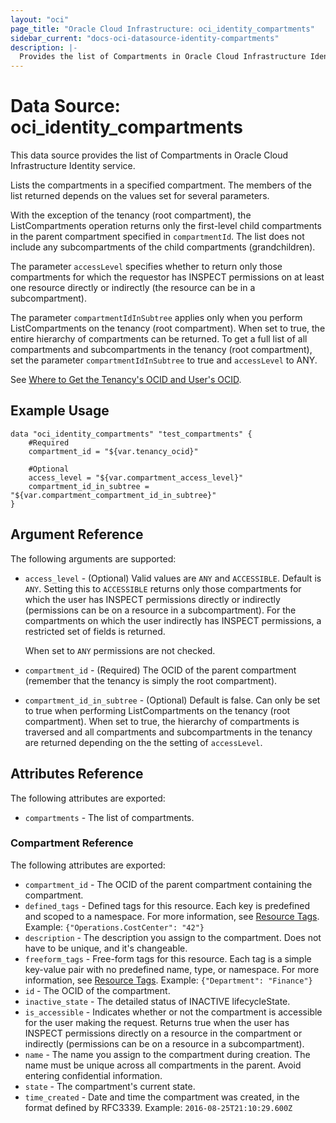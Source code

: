 ```yaml
---
layout: "oci"
page_title: "Oracle Cloud Infrastructure: oci_identity_compartments"
sidebar_current: "docs-oci-datasource-identity-compartments"
description: |-
  Provides the list of Compartments in Oracle Cloud Infrastructure Identity service
---
```


# Data Source: oci_identity_compartments
This data source provides the list of Compartments in Oracle Cloud Infrastructure Identity service.

Lists the compartments in a specified compartment. The members of the list
returned depends on the values set for several parameters.

With the exception of the tenancy (root compartment), the ListCompartments operation
returns only the first-level child compartments in the parent compartment specified in
`compartmentId`. The list does not include any subcompartments of the child
compartments (grandchildren).

The parameter `accessLevel` specifies whether to return only those compartments for which the
requestor has INSPECT permissions on at least one resource directly
or indirectly (the resource can be in a subcompartment).

The parameter `compartmentIdInSubtree` applies only when you perform ListCompartments on the 
tenancy (root compartment). When set to true, the entire hierarchy of compartments can be returned.
To get a full list of all compartments and subcompartments in the tenancy (root compartment), 
set the parameter `compartmentIdInSubtree` to true and `accessLevel` to ANY.

See [Where to Get the Tenancy's OCID and User's OCID](https://docs.cloud.oracle.com/iaas/Content/API/Concepts/apisigningkey.htm#five).


## Example Usage

```hcl
data "oci_identity_compartments" "test_compartments" {
	#Required
	compartment_id = "${var.tenancy_ocid}"

	#Optional
	access_level = "${var.compartment_access_level}"
	compartment_id_in_subtree = "${var.compartment_compartment_id_in_subtree}"
}
```

## Argument Reference

The following arguments are supported:

* `access_level` - (Optional) Valid values are `ANY` and `ACCESSIBLE`. Default is `ANY`. Setting this to `ACCESSIBLE` returns only those compartments for which the user has INSPECT permissions directly or indirectly (permissions can be on a resource in a subcompartment). For the compartments on which the user indirectly has INSPECT permissions, a restricted set of fields is returned.

	When set to `ANY` permissions are not checked. 
* `compartment_id` - (Required) The OCID of the parent compartment (remember that the tenancy is simply the root compartment). 
* `compartment_id_in_subtree` - (Optional) Default is false. Can only be set to true when performing ListCompartments on the tenancy (root compartment). When set to true, the hierarchy of compartments is traversed and all compartments and subcompartments in the tenancy are returned depending on the the setting of `accessLevel`. 


## Attributes Reference

The following attributes are exported:

* `compartments` - The list of compartments.

### Compartment Reference

The following attributes are exported:

* `compartment_id` - The OCID of the parent compartment containing the compartment.
* `defined_tags` - Defined tags for this resource. Each key is predefined and scoped to a namespace. For more information, see [Resource Tags](https://docs.cloud.oracle.com/iaas/Content/General/Concepts/resourcetags.htm). Example: `{"Operations.CostCenter": "42"}` 
* `description` - The description you assign to the compartment. Does not have to be unique, and it's changeable.
* `freeform_tags` - Free-form tags for this resource. Each tag is a simple key-value pair with no predefined name, type, or namespace. For more information, see [Resource Tags](https://docs.cloud.oracle.com/iaas/Content/General/Concepts/resourcetags.htm). Example: `{"Department": "Finance"}` 
* `id` - The OCID of the compartment.
* `inactive_state` - The detailed status of INACTIVE lifecycleState.
* `is_accessible` - Indicates whether or not the compartment is accessible for the user making the request. Returns true when the user has INSPECT permissions directly on a resource in the compartment or indirectly (permissions can be on a resource in a subcompartment). 
* `name` - The name you assign to the compartment during creation. The name must be unique across all compartments in the parent. Avoid entering confidential information. 
* `state` - The compartment's current state.
* `time_created` - Date and time the compartment was created, in the format defined by RFC3339.  Example: `2016-08-25T21:10:29.600Z` 

